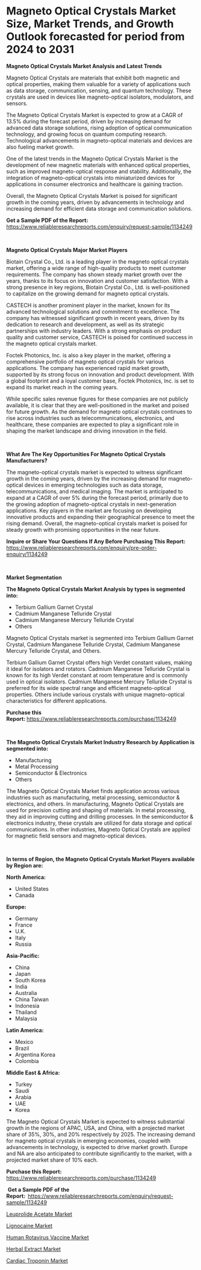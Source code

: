 <p><h1>Magneto Optical Crystals Market Size, Market Trends, and Growth Outlook forecasted for period from 2024 to 2031</h1></p><p><strong>Magneto Optical Crystals Market Analysis and Latest Trends</strong></p>
<p><p>Magneto Optical Crystals are materials that exhibit both magnetic and optical properties, making them valuable for a variety of applications such as data storage, communication, sensing, and quantum technology. These crystals are used in devices like magneto-optical isolators, modulators, and sensors.</p><p>The Magneto Optical Crystals Market is expected to grow at a CAGR of 13.5% during the forecast period, driven by increasing demand for advanced data storage solutions, rising adoption of optical communication technology, and growing focus on quantum computing research. Technological advancements in magneto-optical materials and devices are also fueling market growth.</p><p>One of the latest trends in the Magneto Optical Crystals Market is the development of new magnetic materials with enhanced optical properties, such as improved magneto-optical response and stability. Additionally, the integration of magneto-optical crystals into miniaturized devices for applications in consumer electronics and healthcare is gaining traction.</p><p>Overall, the Magneto Optical Crystals Market is poised for significant growth in the coming years, driven by advancements in technology and increasing demand for efficient data storage and communication solutions.</p></p>
<p><strong>Get a Sample PDF of the Report:&nbsp;</strong> <a href="https://www.reliableresearchreports.com/enquiry/request-sample/1134249">https://www.reliableresearchreports.com/enquiry/request-sample/1134249</a></p>
<p>&nbsp;</p>
<p><strong>Magneto Optical Crystals Major Market Players</strong></p>
<p><p>Biotain Crystal Co., Ltd. is a leading player in the magneto optical crystals market, offering a wide range of high-quality products to meet customer requirements. The company has shown steady market growth over the years, thanks to its focus on innovation and customer satisfaction. With a strong presence in key regions, Biotain Crystal Co., Ltd. is well-positioned to capitalize on the growing demand for magneto optical crystals.</p><p>CASTECH is another prominent player in the market, known for its advanced technological solutions and commitment to excellence. The company has witnessed significant growth in recent years, driven by its dedication to research and development, as well as its strategic partnerships with industry leaders. With a strong emphasis on product quality and customer service, CASTECH is poised for continued success in the magneto optical crystals market.</p><p>Foctek Photonics, Inc. is also a key player in the market, offering a comprehensive portfolio of magneto optical crystals for various applications. The company has experienced rapid market growth, supported by its strong focus on innovation and product development. With a global footprint and a loyal customer base, Foctek Photonics, Inc. is set to expand its market reach in the coming years.</p><p>While specific sales revenue figures for these companies are not publicly available, it is clear that they are well-positioned in the market and poised for future growth. As the demand for magneto optical crystals continues to rise across industries such as telecommunications, electronics, and healthcare, these companies are expected to play a significant role in shaping the market landscape and driving innovation in the field.</p></p>
<p>&nbsp;</p>
<p><strong>What Are The Key Opportunities For Magneto Optical Crystals Manufacturers?</strong></p>
<p><p>The magneto-optical crystals market is expected to witness significant growth in the coming years, driven by the increasing demand for magneto-optical devices in emerging technologies such as data storage, telecommunications, and medical imaging. The market is anticipated to expand at a CAGR of over 5% during the forecast period, primarily due to the growing adoption of magneto-optical crystals in next-generation applications. Key players in the market are focusing on developing innovative products and expanding their geographical presence to meet the rising demand. Overall, the magneto-optical crystals market is poised for steady growth with promising opportunities in the near future.</p></p>
<p><strong>Inquire or Share Your Questions If Any Before Purchasing This Report:</strong> <a href="https://www.reliableresearchreports.com/enquiry/pre-order-enquiry/1134249">https://www.reliableresearchreports.com/enquiry/pre-order-enquiry/1134249</a></p>
<p>&nbsp;</p>
<p><strong>Market Segmentation</strong></p>
<p><strong>The Magneto Optical Crystals Market Analysis by types is segmented into:</strong></p>
<p><ul><li>Terbium Gallium Garnet Crystal</li><li>Cadmium Manganese Telluride Crystal</li><li>Cadmium Manganese Mercury Telluride Crystal</li><li>Others</li></ul></p>
<p><p>Magneto Optical Crystals market is segmented into Terbium Gallium Garnet Crystal, Cadmium Manganese Telluride Crystal, Cadmium Manganese Mercury Telluride Crystal, and Others. </p><p>Terbium Gallium Garnet Crystal offers high Verdet constant values, making it ideal for isolators and rotators. Cadmium Manganese Telluride Crystal is known for its high Verdet constant at room temperature and is commonly used in optical isolators. Cadmium Manganese Mercury Telluride Crystal is preferred for its wide spectral range and efficient magneto-optical properties. Others include various crystals with unique magneto-optical characteristics for different applications.</p></p>
<p><strong>Purchase this Report:&nbsp;</strong><a href="https://www.reliableresearchreports.com/purchase/1134249">https://www.reliableresearchreports.com/purchase/1134249</a></p>
<p>&nbsp;</p>
<p><strong>The Magneto Optical Crystals Market Industry Research by Application is segmented into:</strong></p>
<p><ul><li>Manufacturing</li><li>Metal Processing</li><li>Semiconductor & Electronics</li><li>Others</li></ul></p>
<p><p>The Magneto Optical Crystals Market finds application across various industries such as manufacturing, metal processing, semiconductor & electronics, and others. In manufacturing, Magneto Optical Crystals are used for precision cutting and shaping of materials. In metal processing, they aid in improving cutting and drilling processes. In the semiconductor & electronics industry, these crystals are utilized for data storage and optical communications. In other industries, Magneto Optical Crystals are applied for magnetic field sensors and magneto-optical devices.</p></p>
<p>&nbsp;</p>
<p><strong>In terms of Region, the Magneto Optical Crystals Market Players available by Region are:</strong></p>
<p>
    <p> <strong> North America: </strong>
        <ul>
            <li>United States</li>
            <li>Canada</li>
        </ul>
        </p> 
    <p> <strong> Europe: </strong>
        <ul>
            <li>Germany</li>
            <li>France</li>
            <li>U.K.</li>
            <li>Italy</li>
            <li>Russia</li>
        </ul>
        </p> 
    <p> <strong> Asia-Pacific: </strong>
        <ul>
            <li>China</li>
            <li>Japan</li>
            <li>South Korea</li>
            <li>India</li>
            <li>Australia</li>
            <li>China Taiwan</li>
            <li>Indonesia</li>
            <li>Thailand</li>
            <li>Malaysia</li>
        </ul>
        </p> 
    <p> <strong> Latin America: </strong>
        <ul>
            <li>Mexico</li>
            <li>Brazil</li>
            <li>Argentina Korea</li>
            <li>Colombia</li>
        </ul>
        </p> 
    <p> <strong> Middle East & Africa: </strong>
        <ul>
            <li>Turkey</li>
            <li>Saudi</li>
            <li>Arabia</li>
            <li>UAE</li>
            <li>Korea</li>
        </ul>
    </p>
    </p>
<p><p>The Magneto Optical Crystals Market is expected to witness substantial growth in the regions of APAC, USA, and China, with a projected market share of 35%, 30%, and 20% respectively by 2025. The increasing demand for magneto optical crystals in emerging economies, coupled with advancements in technology, is expected to drive market growth. Europe and NA are also anticipated to contribute significantly to the market, with a projected market share of 10% each.</p></p>
<p><strong>Purchase this Report: </strong><a href="https://www.reliableresearchreports.com/purchase/1134249">https://www.reliableresearchreports.com/purchase/1134249</a></p>
<p>&nbsp;<strong>Get a Sample PDF of the Report:&nbsp;&nbsp;</strong><a href="https://www.reliableresearchreports.com/enquiry/request-sample/1134249">https://www.reliableresearchreports.com/enquiry/request-sample/1134249</a></p>
<p><strong></strong></p>
<p><p><a href="https://medium.com/@sainreportprime/leuprolide-acetate-nbsp-market-focuses-on-market-share-size-and-projected-forecast-till-2031-aa0ebf8f3867">Leuprolide Acetate Market</a></p><p><a href="https://medium.com/@sainreportprime/lignocaine-market-insights-into-market-cagr-market-trends-and-growth-strategies-c5d543a4b6e4">Lignocaine Market</a></p><p><a href="https://medium.com/@ericsanford98567/human-rotavirus-vaccine-market-share-evolution-and-market-growth-trends-2024-2031-6c27931e2a8e">Human Rotavirus Vaccine Market</a></p><p><a href="https://medium.com/@ericsanford98567/herbal-extract-market-outlook-industry-overview-and-forecast-2024-to-2031-68b7c5b142ce">Herbal Extract Market</a></p><p><a href="https://medium.com/@cletusdoyle654/cardiac-troponin-market-analysis-its-cagr-market-segmentation-and-global-industry-overview-dfc77baa007a">Cardiac Troponin Market</a></p></p>